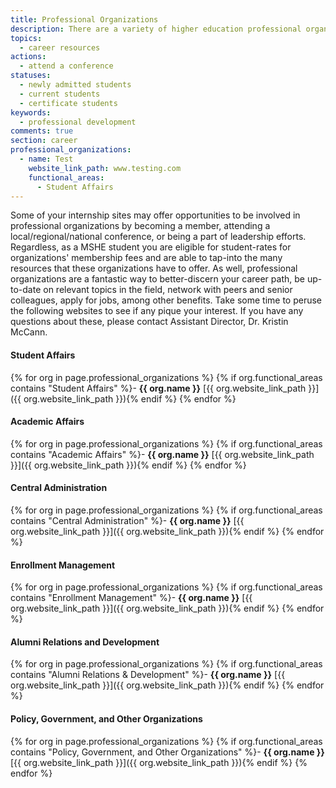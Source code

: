 ```yaml
---
title: Professional Organizations
description: There are a variety of higher education professional organizations with which you should familiarize yourself and in which you should consider more substantial involvement.
topics:
  - career resources
actions:
  - attend a conference
statuses:
  - newly admitted students
  - current students
  - certificate students
keywords:
  - professional development
comments: true
section: career
professional_organizations:
  - name: Test
    website_link_path: www.testing.com
    functional_areas:
      - Student Affairs
---
```


Some of your internship sites may offer opportunities to be involved in professional organizations by becoming a member, attending a local/regional/national conference, or being a part of leadership efforts. Regardless, as a MSHE student you are eligible for student-rates for organizations' membership fees and are able to tap-into the many resources that these organizations have to offer. As well, professional organizations are a fantastic way to better-discern your career path, be up-to-date on relevant topics in the field, network with peers and senior colleagues, apply for jobs, among other benefits. Take some time to peruse the following websites to see if any pique your interest. If you have any questions about these, please contact Assistant Director, Dr. Kristin McCann.

#### Student Affairs

{% for org in page.professional_organizations %}
{% if org.functional_areas contains "Student Affairs" %}- **{{ org.name }}**  [{{ org.website_link_path }}]({{ org.website_link_path }}){% endif %}
{% endfor %}

#### Academic Affairs

{% for org in page.professional_organizations %}
{% if org.functional_areas contains "Academic Affairs" %}- **{{ org.name }}**  [{{ org.website_link_path }}]({{ org.website_link_path }}){% endif %}
{% endfor %}

#### Central Administration

{% for org in page.professional_organizations %}
{% if org.functional_areas contains "Central Administration" %}- **{{ org.name }}**  [{{ org.website_link_path }}]({{ org.website_link_path }}){% endif %}
{% endfor %}

#### Enrollment Management

{% for org in page.professional_organizations %}
{% if org.functional_areas contains "Enrollment Management" %}- **{{ org.name }}**  [{{ org.website_link_path }}]({{ org.website_link_path }}){% endif %}
{% endfor %}

#### Alumni Relations and Development

{% for org in page.professional_organizations %}
{% if org.functional_areas contains "Alumni Relations & Development" %}- **{{ org.name }}**  [{{ org.website_link_path }}]({{ org.website_link_path }}){% endif %}
{% endfor %}

#### Policy, Government, and Other Organizations

{% for org in page.professional_organizations %}
{% if org.functional_areas contains "Policy, Government, and Other Organizations" %}- **{{ org.name }}**  [{{ org.website_link_path }}]({{ org.website_link_path }}){% endif %}
{% endfor %}